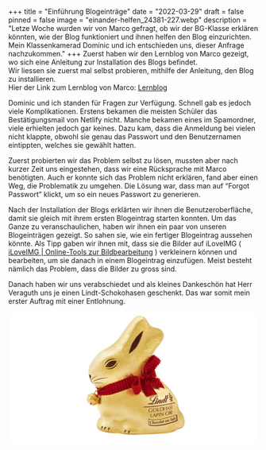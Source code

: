 +++
title = "Einführung Blogeinträge"
date = "2022-03-29"
draft = false
pinned = false
image = "einander-helfen_24381-227.webp"
description = "Letze Woche wurden wir von Marco gefragt, ob wir der BG-Klasse erklären könnten, wie der Blog funktioniert und ihnen helfen den Blog einzurichten. Mein Klassenkamerad Dominic und ich entschieden uns, dieser Anfrage nachzukommen."
+++
Zuerst haben wir den Lernblog von Marco gezeigt, wo sich eine Anleitung zur Installation des Blogs befindet. \
Wir liessen sie zuerst mal selbst probieren, mithilfe der Anleitung, den Blog zu installieren. \
Hier der Link zum Lernblog von Marco: [Lernblog](https://www.lernblog.org/)

Dominic und ich standen für Fragen zur Verfügung. Schnell gab es jedoch viele Komplikationen. Erstens bekamen die meisten Schüler das Bestätigungsmail von Netlify nicht. Manche bekamen eines im Spamordner, viele erhielten jedoch gar keines. Dazu kam, dass die Anmeldung bei vielen nicht klappte, obwohl sie genau das Passwort und den Benutzernamen eintippten, welches sie gewählt hatten. 

Zuerst probierten wir das Problem selbst zu lösen, mussten aber nach kurzer Zeit uns eingestehen, dass wir eine Rücksprache mit Marco benötigten. Auch er konnte sich das Problem nicht erklären, fand aber einen Weg, die Problematik zu umgehen. Die Lösung war, dass man auf “Forgot Passwort” klickt, um so ein neues Passwort zu generieren. 

Nach der Installation der Blogs erklärten wir ihnen die Benutzeroberfläche, damit sie gleich mit ihrem ersten Blogeintrag starten konnten. Um das Ganze zu veranschaulichen, haben wir ihnen ein paar von unseren Blogeinträgen gezeigt. So sahen sie, wie ein fertiger Blogeintrag aussehen könnte. Als Tipp gaben wir ihnen mit, dass sie die Bilder auf iLoveIMG ( [iLoveIMG | Online-Tools zur Bildbearbeitung](https://www.iloveimg.com/de) ) verkleinern können und bearbeiten, um sie danach in einem Blogeintrag einzufügen. Meist besteht nämlich das Problem, dass die Bilder zu gross sind. 

Danach haben wir uns verabschiedet und als kleines Dankeschön hat Herr Veraguth uns je einen Lindt-Schokohasen geschenkt. Das war somit mein erster Auftrag mit einer Entlohnung. 

![](bild_lindt.jpg)